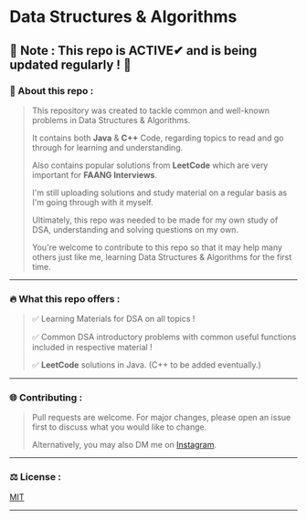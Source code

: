 # Data Structures & Algorithms

## 📓 Note : This repo is ACTIVE✔ and is being updated regularly ! 🎊

### 🤔 About this repo :
> This repository was created to tackle common and well-known problems in 
Data Structures & Algorithms.
>
> It contains both **Java** & **C++** Code, regarding topics to read and go through for learning and understanding.
>
> Also contains popular solutions from **LeetCode** which are very important for **FAANG Interviews**.
>
> I'm still uploading solutions and study material on a regular basis as I'm going through with it myself.
>
> Ultimately, this repo was needed to be made for my own study of DSA, understanding and solving questions on my own.
>
> You're welcome to contribute to this repo so that it may help many others just like me, learning Data Structures & Algorithms for the first time.

___

### 🔥 What this repo offers :

> ✅ Learning Materials for DSA on all topics !
>
> ✅ Common DSA introductory problems with common useful functions included in respective material !
> 
> ✅ **LeetCode** solutions in Java. (C++ to be added eventually.)
>

___


### 🌐 Contributing :
> Pull requests are welcome. For major changes, please open an issue first to discuss what you would like to change.
>
> Alternatively, you may also DM me on [Instagram](https://www.instagram.com/alexjmercer24k/).

___

### ⚖ License :
[MIT](https://choosealicense.com/licenses/mit/)

___